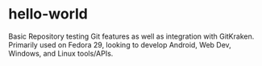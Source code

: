 # hello-world
Basic Repository testing Git features as well as integration with GitKraken.  Primarily used on Fedora 29, looking to develop Android, Web Dev, Windows, and Linux tools/APIs.
